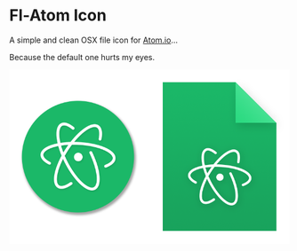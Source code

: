 # Fl-Atom Icon
A simple and clean OSX file icon for [Atom.io](https://atom.io/)...

Because the default one hurts my eyes.

![alt text](https://raw.githubusercontent.com/CliffAw/Fl-Atom-Icon/master/preview.png "Fl-Atom-Icon preview")
